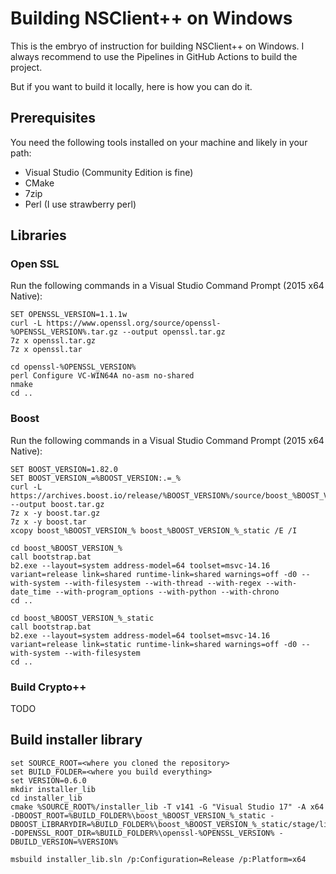 # Building NSClient++ on Windows

This is the embryo of instruction for building NSClient++ on Windows.
I always recommend to use the Pipelines in GitHub Actions to build the project.

But if you want to build it locally, here is how you can do it.


## Prerequisites

You need the following tools installed on your machine and likely in your path:
* Visual Studio (Community Edition is fine)
* CMake
* 7zip
* Perl (I use strawberry perl)

## Libraries

### Open SSL

Run the following commands in a Visual Studio Command Prompt (2015 x64 Native):

```commandline
SET OPENSSL_VERSION=1.1.1w
curl -L https://www.openssl.org/source/openssl-%OPENSSL_VERSION%.tar.gz --output openssl.tar.gz
7z x openssl.tar.gz
7z x openssl.tar

cd openssl-%OPENSSL_VERSION%
perl Configure VC-WIN64A no-asm no-shared
nmake
cd ..
```

### Boost

Run the following commands in a Visual Studio Command Prompt (2015 x64 Native):

```commandline
SET BOOST_VERSION=1.82.0
SET BOOST_VERSION_=%BOOST_VERSION:.=_%
curl -L https://archives.boost.io/release/%BOOST_VERSION%/source/boost_%BOOST_VERSION_%.tar.gz --output boost.tar.gz
7z x -y boost.tar.gz
7z x -y boost.tar
xcopy boost_%BOOST_VERSION_% boost_%BOOST_VERSION_%_static /E /I

cd boost_%BOOST_VERSION_%
call bootstrap.bat
b2.exe --layout=system address-model=64 toolset=msvc-14.16 variant=release link=shared runtime-link=shared warnings=off -d0 --with-system --with-filesystem --with-thread --with-regex --with-date_time --with-program_options --with-python --with-chrono
cd ..

cd boost_%BOOST_VERSION_%_static
call bootstrap.bat
b2.exe --layout=system address-model=64 toolset=msvc-14.16 variant=release link=static runtime-link=shared warnings=off -d0 --with-system --with-filesystem
cd ..
```

### Build Crypto++

TODO

## Build installer library

```commandline
set SOURCE_ROOT=<where you cloned the repository>
set BUILD_FOLDER=<where you build everything>
set VERSION=0.6.0
mkdir installer_lib
cd installer_lib 
cmake %SOURCE_ROOT%/installer_lib -T v141 -G "Visual Studio 17" -A x64 -DBOOST_ROOT=%BUILD_FOLDER%\boost_%BOOST_VERSION_%_static -DBOOST_LIBRARYDIR=%BUILD_FOLDER%\boost_%BOOST_VERSION_%_static/stage/lib -DOPENSSL_ROOT_DIR=%BUILD_FOLDER%\openssl-%OPENSSL_VERSION% -DBUILD_VERSION=%VERSION% 

msbuild installer_lib.sln /p:Configuration=Release /p:Platform=x64
```
